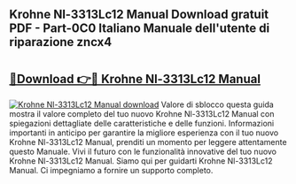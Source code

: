 ## Krohne Nl-3313Lc12 Manual Download gratuit PDF - Part-0C0 Italiano Manuale dell'utente di riparazione zncx4

# <h2><a href="http://dfaae1o.blite.top/?on=Krohne+Nl-3313Lc12+Manual">🔗Download 👉🔴 Krohne Nl-3313Lc12 Manual</a></h2>

[![Krohne Nl-3313Lc12 Manual download](https://i.imgur.com/lujVjoI.png)](http://dfaae1o.blite.top/?on=Krohne+Nl-3313Lc12+Manual)
Valore di sblocco questa guida mostra il valore completo del tuo nuovo Krohne Nl-3313Lc12 Manual con spiegazioni dettagliate delle caratteristiche e delle funzioni. Informazioni importanti in anticipo per garantire la migliore esperienza con il tuo nuovo Krohne Nl-3313Lc12 Manual, prenditi un momento per leggere attentamente questo Manuale. Vivi il futuro con le funzionalità innovative del tuo nuovo Krohne Nl-3313Lc12 Manual. Siamo qui per guidarti Krohne Nl-3313Lc12 Manual. Ci impegniamo a fornire un supporto completo.
